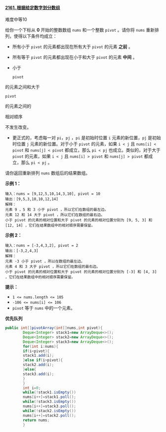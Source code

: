 #### [2161. 根据给定数字划分数组](https://leetcode-cn.com/problems/partition-array-according-to-given-pivot/)

难度中等10

给你一个下标从 **0** 开始的整数数组 `nums` 和一个整数 `pivot` 。请你将 `nums` 重新排列，使得以下条件均成立：

- 所有小于 `pivot` 的元素都出现在所有大于 `pivot` 的元素 **之前** 。

- 所有等于 `pivot` 的元素都出现在小于和大于 `pivot` 的元素 **中间** 。

- 小于

  ```
  pivot
  ```

的元素之间和大于

  ```
  pivot
  ```

的元素之间的

相对顺序

不发生改变。

- 更正式的，考虑每一对 `pi`，`pj` ，`pi` 是初始时位置 `i` 元素的新位置，`pj` 是初始时位置 `j` 元素的新位置。对于小于 `pivot` 的元素，如果 `i < j` 且 `nums[i] < pivot`
  和 `nums[j] < pivot` 都成立，那么 `pi < pj` 也成立。类似的，对于大于 `pivot` 的元素，如果 `i < j` 且 `nums[i] > pivot` 和 `nums[j] > pivot`
  都成立，那么 `pi < pj` 。

请你返回重新排列 `nums` 数组后的结果数组。

**示例 1：**

```
输入：nums = [9,12,5,10,14,3,10], pivot = 10
输出：[9,5,3,10,10,12,14]
解释：
元素 9 ，5 和 3 小于 pivot ，所以它们在数组的最左边。
元素 12 和 14 大于 pivot ，所以它们在数组的最右边。
小于 pivot 的元素的相对位置和大于 pivot 的元素的相对位置分别为 [9, 5, 3] 和 [12, 14] ，它们在结果数组中的相对顺序需要保留。
```

**示例 2：**

```
输入：nums = [-3,4,3,2], pivot = 2
输出：[-3,2,4,3]
解释：
元素 -3 小于 pivot ，所以在数组的最左边。
元素 4 和 3 大于 pivot ，所以它们在数组的最右边。
小于 pivot 的元素的相对位置和大于 pivot 的元素的相对位置分别为 [-3] 和 [4, 3] ，它们在结果数组中的相对顺序需要保留。
```

**提示：**

- `1 <= nums.length <= 105`
- `-106 <= nums[i] <= 106`
- `pivot` 等于 `nums` 中的一个元素。

**优先队列**

```java
public int[]pivotArray(int[]nums,int pivot){
        Deque<Integer> stack1=new ArrayDeque<>();
        Deque<Integer> stack2=new ArrayDeque<>();
        Deque<Integer> stack3=new ArrayDeque<>();
        for(int i:nums){
        if(i<pivot){
        stack1.add(i);
        }else if(i>pivot){
        stack2.add(i);
        }else{
        stack3.add(i);
        }
        }
        int i=0;
        while(!stack1.isEmpty())
        nums[i++]=stack1.poll();
        while(!stack3.isEmpty())
        nums[i++]=stack3.poll();
        while(!stack2.isEmpty())
        nums[i++]=stack2.poll();
        return nums;
        }
```

